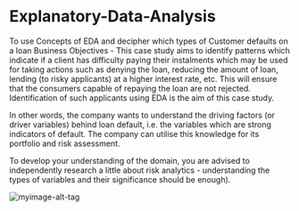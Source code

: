 # Explanatory-Data-Analysis
To use Concepts of EDA and decipher  which types of Customer defaults on a  loan
Business Objectives -
This case study aims to identify patterns which indicate if a client has difficulty paying their instalments which may be used for taking actions such as denying the loan, reducing the amount of loan, lending (to risky applicants) at a higher interest rate, etc. This will ensure that the consumers capable of repaying the loan are not rejected. Identification of such applicants using EDA is the aim of this case study.

In other words, the company wants to understand the driving factors (or driver variables) behind loan default, i.e. the variables which are strong indicators of default.  The company can utilise this knowledge for its portfolio and risk assessment.

To develop your understanding of the domain, you are advised to independently research a little about risk analytics - understanding the types of variables and their significance should be enough).

 ![myimage-alt-tag](https://i2.wp.com/blog.bankbazaar.com/wp-content/uploads/2019/10/Credit-Score-Facts-Myths-A-Case-Study.png?resize=665%2C318&ssl=1)

